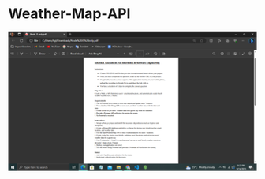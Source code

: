 # Weather-Map-API

![Screenshot (36)](https://github.com/dilgamage/Weather-Map-API/blob/main/Question.png)
